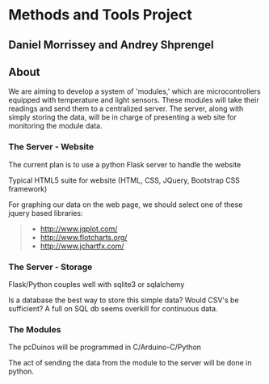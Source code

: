 Methods and Tools Project
=========================

## Daniel Morrissey and Andrey Shprengel

## About

We are aiming to develop a system of 'modules,' which are microcontrollers equipped
with temperature and light sensors. These modules will take their readings and send them
to a centralized server. The server, along with simply storing the data, will
be in charge of presenting a web site for monitoring the module data.


### The Server - Website

The current plan is to use a python Flask server to handle the website

Typical HTML5 suite for website (HTML, CSS, JQuery, Bootstrap CSS framework)

For graphing our data on the web page, we should select one of these jquery based libraries:

>- http://www.jqplot.com/
>- http://www.flotcharts.org/
>- http://www.jchartfx.com/

### The Server - Storage

Flask/Python couples well with sqlite3 or sqlalchemy

Is a database the best way to store this simple data? Would CSV's be sufficient?
A full on SQL db seems overkill for continuous data.

### The Modules

The pcDuinos will be programmed in C/Arduino-C/Python

The act of sending the data from the module to the server will be done in python.

